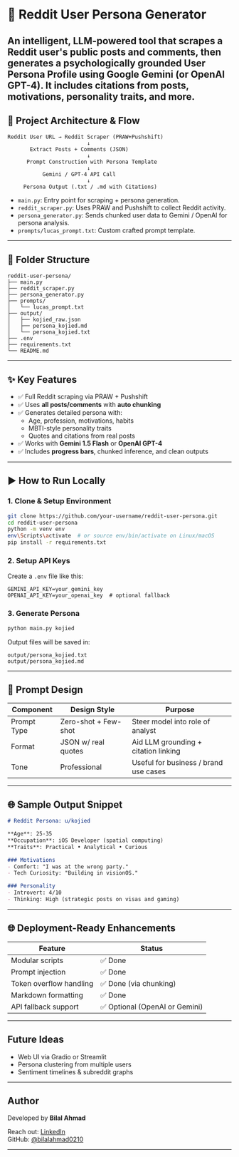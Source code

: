# 🧠 Reddit User Persona Generator 

An intelligent, LLM-powered tool that scrapes a Reddit user's public posts and comments, then generates a psychologically grounded **User Persona Profile** using Google Gemini (or OpenAI GPT-4). It includes **citations from posts**, **motivations**, **personality traits**, and more.
---

## 🔧 Project Architecture & Flow

```
Reddit User URL → Reddit Scraper (PRAW+Pushshift)
                         ↓
       Extract Posts + Comments (JSON)
                         ↓
      Prompt Construction with Persona Template
                         ↓
           Gemini / GPT-4 API Call
                         ↓
     Persona Output (.txt / .md with Citations)
```

- `main.py`: Entry point for scraping + persona generation.
- `reddit_scraper.py`: Uses PRAW and Pushshift to collect Reddit activity.
- `persona_generator.py`: Sends chunked user data to Gemini / OpenAI for persona analysis.
- `prompts/lucas_prompt.txt`: Custom crafted prompt template.

---

## 📁 Folder Structure

```
reddit-user-persona/
├── main.py
├── reddit_scraper.py
├── persona_generator.py
├── prompts/
│   └── lucas_prompt.txt
├── output/
│   ├── kojied_raw.json
│   ├── persona_kojied.md
│   └── persona_kojied.txt
├── .env
├── requirements.txt
└── README.md
```

---

## ✨ Key Features

- ✅ Full Reddit scraping via PRAW + Pushshift
- ✅ Uses **all posts/comments** with **auto chunking**
- ✅ Generates detailed persona with:
  - Age, profession, motivations, habits
  - MBTI-style personality traits
  - Quotes and citations from real posts
- ✅ Works with **Gemini 1.5 Flash** or **OpenAI GPT-4**
- ✅ Includes **progress bars**, chunked inference, and clean outputs

---

## ▶️ How to Run Locally

### 1. Clone & Setup Environment

```bash
git clone https://github.com/your-username/reddit-user-persona.git
cd reddit-user-persona
python -m venv env
env\Scripts\activate  # or source env/bin/activate on Linux/macOS
pip install -r requirements.txt
```

### 2. Setup API Keys

Create a `.env` file like this:

```
GEMINI_API_KEY=your_gemini_key
OPENAI_API_KEY=your_openai_key  # optional fallback
```

### 3. Generate Persona

```bash
python main.py kojied
```

Output files will be saved in:
```
output/persona_kojied.txt
output/persona_kojied.md
```

---

## 🧠 Prompt Design

| Component           | Design Style       | Purpose                                |
|--------------------|--------------------|----------------------------------------|
| Prompt Type         | Zero-shot + Few-shot | Steer model into role of analyst      |
| Format              | JSON w/ real quotes | Aid LLM grounding + citation linking  |
| Tone                | Professional        | Useful for business / brand use cases |

---

## 🌐 Sample Output Snippet

```markdown
# Reddit Persona: u/kojied

**Age**: 25-35  
**Occupation**: iOS Developer (spatial computing)  
**Traits**: Practical • Analytical • Curious  

### Motivations
- Comfort: "I was at the wrong party."  
- Tech Curiosity: "Building in visionOS."

### Personality
- Introvert: 4/10  
- Thinking: High (strategic posts on visas and gaming)
```

---

## 🌐 Deployment-Ready Enhancements

| Feature                 | Status  |
|-------------------------|---------|
| Modular scripts         | ✅ Done |
| Prompt injection        | ✅ Done |
| Token overflow handling | ✅ Done (via chunking) |
| Markdown formatting     | ✅ Done |
| API fallback support    | ✅ Optional (OpenAI or Gemini) |

---

##  Future Ideas

- Web UI via Gradio or Streamlit
- Persona clustering from multiple users
- Sentiment timelines & subreddit graphs

---

##  Author

Developed by **Bilal Ahmad** 

Reach out: [LinkedIn](https://linkedin.com/in/bilalahmad0210)  
GitHub: [@bilalahmad0210](https://github.com/bilalahmad0210)

---
